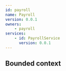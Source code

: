 ```yaml
---
id: payroll
name: Payroll
version: 0.0.1
owners:
    - payroll
services:
    - id: PayrollService
      version: 0.0.1
---
```


## Bounded context

<NodeGraph />